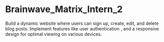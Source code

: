 # Brainwave_Matrix_Intern_2
Build a dynamic website where users can sign up, create, edit, and delete blog posts.
Implement features like user authentication , and a responsive
design for optimal viewing on various devices.
